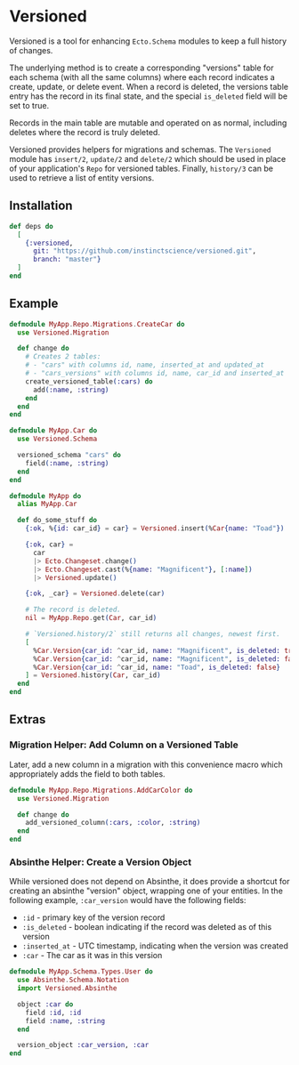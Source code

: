 # Versioned

Versioned is a tool for enhancing `Ecto.Schema` modules to keep a full
history of changes.

The underlying method is to create a corresponding "versions" table for each
schema (with all the same columns) where each record indicates a create,
update, or delete event. When a record is deleted, the versions table entry
has the record in its final state, and the special `is_deleted` field will be
set to true.

Records in the main table are mutable and operated on as normal, including
deletes where the record is truly deleted.

Versioned provides helpers for migrations and schemas. The `Versioned` module
has `insert/2`, `update/2` and `delete/2` which should be used in place of
your application's `Repo` for versioned tables. Finally, `history/3` can be
used to retrieve a list of entity versions.

## Installation

```elixir
def deps do
  [
    {:versioned,
      git: "https://github.com/instinctscience/versioned.git",
      branch: "master"}
  ]
end
```

## Example

```elixir
defmodule MyApp.Repo.Migrations.CreateCar do
  use Versioned.Migration

  def change do
    # Creates 2 tables:
    # - "cars" with columns id, name, inserted_at and updated_at
    # - "cars_versions" with columns id, name, car_id and inserted_at
    create_versioned_table(:cars) do
      add(:name, :string)
    end
  end
end

defmodule MyApp.Car do
  use Versioned.Schema

  versioned_schema "cars" do
    field(:name, :string)
  end
end

defmodule MyApp do
  alias MyApp.Car

  def do_some_stuff do
    {:ok, %{id: car_id} = car} = Versioned.insert(%Car{name: "Toad"})

    {:ok, car} =
      car
      |> Ecto.Changeset.change()
      |> Ecto.Changeset.cast(%{name: "Magnificent"}, [:name])
      |> Versioned.update()

    {:ok, _car} = Versioned.delete(car)

    # The record is deleted.
    nil = MyApp.Repo.get(Car, car_id)

    # `Versioned.history/2` still returns all changes, newest first.
    [
      %Car.Version{car_id: ^car_id, name: "Magnificent", is_deleted: true},
      %Car.Version{car_id: ^car_id, name: "Magnificent", is_deleted: false},
      %Car.Version{car_id: ^car_id, name: "Toad", is_deleted: false}
    ] = Versioned.history(Car, car_id)
  end
end
```

## Extras

### Migration Helper: Add Column on a Versioned Table

Later, add a new column in a migration with this convenience macro which
appropriately adds the field to both tables.

```elixir
defmodule MyApp.Repo.Migrations.AddCarColor do
  use Versioned.Migration

  def change do
    add_versioned_column(:cars, :color, :string)
  end
end
```

### Absinthe Helper: Create a Version Object

While versioned does not depend on Absinthe, it does provide a shortcut for
creating an absinthe "version" object, wrapping one of your entities. In the
following example, `:car_version` would have the following fields:

* `:id` - primary key of the version record
* `:is_deleted` - boolean indicating if the record was deleted as of this version
* `:inserted_at` - UTC timestamp, indicating when the version was created
* `:car` - The car as it was in this version

```elixir
defmodule MyApp.Schema.Types.User do
  use Absinthe.Schema.Notation
  import Versioned.Absinthe

  object :car do
    field :id, :id
    field :name, :string
  end

  version_object :car_version, :car
end
```